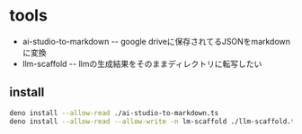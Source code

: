 # tools

- ai-studio-to-markdown -- google driveに保存されてるJSONをmarkdownに変換
- llm-scaffold -- llmの生成結果をそのままディレクトリに転写したい

## install

```bash
deno install --allow-read ./ai-studio-to-markdown.ts
deno install --allow-read --allow-write -n lm-scaffold ./llm-scaffold.ts
```